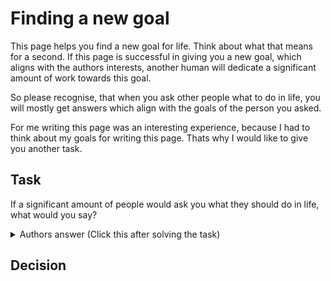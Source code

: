 # Finding a new goal

This page helps you find a new goal for life. Think about what that means for a second.
If this page is successful in giving you a new goal, which aligns with the authors interests, another human will dedicate a significant amount of work towards this goal.

So please recognise, that when you ask other people what to do in life, you will mostly get answers which align with the goals of the person you asked.

For me writing this page was an interesting experience, because I had to think about my goals for writing this page.
Thats why I would like to give you another task.

## Task

If a significant amount of people would ask you what they should do in life, what would you say?

<details>
  <summary>Authors answer (Click this after solving the task)</summary>

## Inspiration for goals
  
My top goal right now is to help people with living their lives. This goal comes from an experience I made. 
After about half of my school experience I basically decided, that I wanted to become a video game developer.
This decision was made, because I spent most of my time playing the product of their work.
I soon started to watch some YouTube tutorials for learning Java and programmed along.
  
When looking back at this I see that I accomplished an unusual thing (learning Java at a relatively young age) just by having a long term goal.
Surprise: I didn't become a video game developer after all, because my goals shifted later.
Being able to write code has been a very great asset later in life and I am very glad that I learned it.
  
On the other hand playing video games was becoming a dangerous addiction for me. When I had free time I almost always played video games.
Sometimes 12 hours and more in a day. 
Now I only play games with friends for 3-4 hours distributed over two weeks.
  
I think it is an essential part of the human experience, that priorities are shifting over time.
It is also natural that with every shift of priorities the probability is high, that some activities we spent much time on become meaningless and feel like a waste.
When we evaluate what we are doing now with the priorities we had before we might also be disappointed.
My 12 year old self would probably think that my life is boring, while I think that most of his time was wasted on video games.
  
I am glad that there was a system in place which forced my younger self to learn the basics of many fields, 
because I am unsure if I would have ever done something other than playing games.
I didn't like school but having a system in place in which you advance gives you a clear outlook for your future and you can feel safe,
that if you just advance in it, your life will probably become alright.
  
I want this wiki to help you in similar situations and also give you a path you can follow.
If this goal seems to align well with you, I recommend that you start with a PR :)

## Other goal inspirations

A nice trick if you don't know your goal is to follow convergent instrumental goals.
I like how Robert Miles speaks about this in a video on Artificial Intelligence. 
Be careful to limit the the time of your YouTube journey: https://youtu.be/ZeecOKBus3Q?t=143
  
If you find your terminal goal at a later point in time it is very likely that the instrumental
goals you tried to achieve before have a positive impact on it.
  
I would add to the list in the video: Fame and Influence/Power.
  
</details>

## Decision


  
